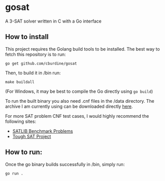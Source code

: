 # gosat
A 3-SAT solver written in C with a Go interface

## How to install

This project requires the Golang build tools to be installed.
The best way to fetch this repository is to run:
```
go get github.com/cburdine/gosat
```

Then, to build it in /bin run:
```
make buildall
```

(For Windows, it may be best to compile the Go directly using `go build`)


To run the built binary you also need .cnf files in the /data directory. The archive I am currently using can
be downloaded directly [here](https://www.cs.ubc.ca/~hoos/SATLIB/Benchmarks/SAT/RND3SAT/uf50-218.tar.gz).

For more SAT problem CNF test cases, I would highly recommend the following sites:

* [SATLIB Benchmark Problems](https://www.cs.ubc.ca/~hoos/SATLIB/benchm.html)
* [Tough SAT Project](https://toughsat.appspot.com/)

## How to run:

Once the go binary builds successfully in /bin, simply run:
```
go run .
```